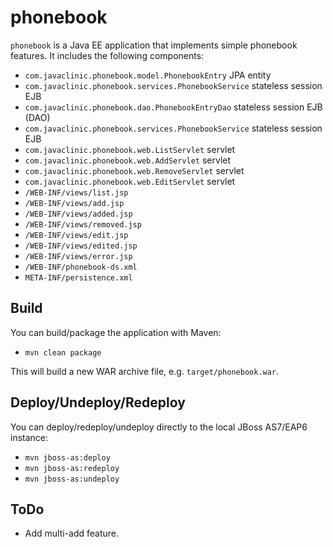 phonebook
=========
`phonebook` is a Java EE application that implements simple phonebook features. It includes the following components:
- `com.javaclinic.phonebook.model.PhonebookEntry` JPA entity
- `com.javaclinic.phonebook.services.PhonebookService` stateless session EJB
- `com.javaclinic.phonebook.dao.PhonebookEntryDao` stateless session EJB (DAO)
- `com.javaclinic.phonebook.services.PhonebookService` stateless session EJB
- `com.javaclinic.phonebook.web.ListServlet` servlet
- `com.javaclinic.phonebook.web.AddServlet` servlet
- `com.javaclinic.phonebook.web.RemoveServlet` servlet
- `com.javaclinic.phonebook.web.EditServlet` servlet
- `/WEB-INF/views/list.jsp`
- `/WEB-INF/views/add.jsp`
- `/WEB-INF/views/added.jsp`
- `/WEB-INF/views/removed.jsp`
- `/WEB-INF/views/edit.jsp`
- `/WEB-INF/views/edited.jsp`
- `/WEB-INF/views/error.jsp`
- `/WEB-INF/phonebook-ds.xml`
- `META-INF/persistence.xml`


Build
-----
You can build/package the application with Maven:
- `mvn clean package`

This will build a new WAR archive file, e.g. `target/phonebook.war`.


Deploy/Undeploy/Redeploy
-----------------------
You can deploy/redeploy/undeploy directly to the local JBoss AS7/EAP6 instance:
- `mvn jboss-as:deploy`
- `mvn jboss-as:redeploy`
- `mvn jboss-as:undeploy`

ToDo
----
- Add multi-add feature.
